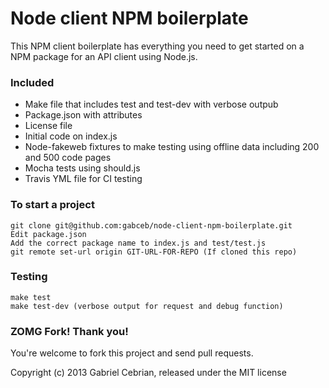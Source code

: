 Node client NPM boilerplate
===========================

This NPM client boilerplate has everything you need to get started on a NPM package for an API client using Node.js.

### Included

- Make file that includes test and test-dev with verbose outpub
- Package.json with attributes
- License file
- Initial code on index.js
- Node-fakeweb fixtures to make testing using offline data including 200 and 500 code pages
- Mocha tests using should.js
- Travis YML file for CI testing

### To start a project

```
git clone git@github.com:gabceb/node-client-npm-boilerplate.git
Edit package.json
Add the correct package name to index.js and test/test.js
git remote set-url origin GIT-URL-FOR-REPO (If cloned this repo)
```

### Testing

```
make test 
make test-dev (verbose output for request and debug function)
```

### ZOMG Fork! Thank you!

You're welcome to fork this project and send pull requests.

Copyright (c) 2013 Gabriel Cebrian, released under the MIT license


